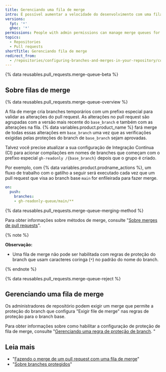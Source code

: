 ```yaml
---
title: Gerenciando uma fila de merge
intro: É possível aumentar a velocidade do desenvolvimento com uma fila de merge para pull requests no repositório.
versions:
  fpt: '*'
  ghec: '*'
permissions: People with admin permissions can manage merge queues for pull requests targeting selected branches of a repository.
topics:
  - Repositories
  - Pull requests
shortTitle: Gerenciando fila de merge
redirect_from:
  - /repositories/configuring-branches-and-merges-in-your-repository/configuring-pull-request-merges/using-a-merge-queue
---
```


{% data reusables.pull_requests.merge-queue-beta %}

## Sobre filas de merge

{% data reusables.pull_requests.merge-queue-overview %}

A fila de merge cria branches temporários com um prefixo especial para validar as alterações do pull request. As alterações no pull request são agrupadas com a versão mais recente do `base_branch` e também com as alterações na fila. {% data variables.product.product_name %} fará merge de todas essas alterações em `base_branch` uma vez que as verificações exigidas pelas proteções do branch de `base_branch` sejam aprovadas.

Talvez você precise atualizar a sua configuração de Integração Contínua (CI) para acionar compilações em nomes de branches que começam com o prefixo especial `gh-readonly /{base_branch}` depois que o grupo é criado.

Por exemplo, com {% data variables.product.prodname_actions %}, um fluxo de trabalho com o gatilho a seguir será executado cada vez que um pull request que visa ao branch base `main` for enfileirada para fazer merge.

```yaml
on:
  push:
    branches:
    - gh-readonly-queue/main/**
```

{% data reusables.pull_requests.merge-queue-merging-method %}

Para obter informações sobre métodos de merge, consulte "[Sobre merges de pull requests](/pull-requests/collaborating-with-pull-requests/incorporating-changes-from-a-pull-request/about-pull-request-merges)".

{% note %}

**Observação:**

* Uma fila de merge não pode ser habilitada com regras de proteção do branch que usam caracteres coringa (`*`) no padrão do nome do branch.

{% endnote %}

{% data reusables.pull_requests.merge-queue-reject %}

## Gerenciando uma fila de merge

Os administradores de repositório podem exigir um merge que permite a proteção do branch que configura "Exigir file de merge" nas regras de proteção para o branch base.

Para obter informações sobre como habilitar a configuração de proteção de fila de merge, consulte "[Gerenciando uma regra de proteção de branch](/repositories/configuring-branches-and-merges-in-your-repository/defining-the-mergeability-of-pull-requests/managing-a-branch-protection-rule#creating-a-branch-protection-rule). "

## Leia mais

* "[Fazendo o merge de um pull request com uma fila de merge](/pull-requests/collaborating-with-pull-requests/incorporating-changes-from-a-pull-request/merging-a-pull-request-with-a-merge-queue)"
* "[Sobre branches protegidos](/repositories/configuring-branches-and-merges-in-your-repository/defining-the-mergeability-of-pull-requests/about-protected-branches)"
